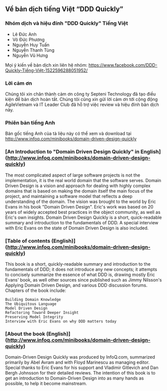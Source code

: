 ## Về bản dịch tiếng Việt “DDD Quickly”

### Nhóm dịch và hiệu đính "DDD Quickly" Tiếng Việt

- Lê Đức Anh
- Võ Đức Phương
- Nguyễn Huy Tuấn
- Nguyễn Thanh Tùng
- Nguyễn Vũ Hưng

Mọi ý kiến về bản dịch xin liên hệ nhóm: https://www.facebook.com/DDD-Quickly-Tiếng-Việt-1522596288051952/

### Lời cảm ơn
Chúng tôi xin chân thành cảm ơn công ty Septeni Technology đã tạo điều kiện để bản dịch hoàn tất.
Chúng tôi cũng xin gửi lời cảm ơn tới cộng động AgileVietnam và IT Leader Club đã hỗ trợ việc review và hiệu đính bản dịch này.

### Phiên bản tiếng Anh
Bản gốc tiếng Anh của tà liệu này có thể xem và download tại http://www.infoq.com/minibooks/domain-driven-design-quickly

### [An Introduction to "Domain Driven Design Quickly" in English]  (http://www.infoq.com/minibooks/domain-driven-design-quickly)
The most complicated aspect of large software projects is not the implementation, it is the real world domain that the software serves. Domain Driven Design is a vision and approach for dealing with highly complex domains that is based on making the domain itself the main focus of the project, and maintaining a software model that reflects a deep understanding of the domain. The vision was brought to the world by Eric Evans in his book "Domain Driven Design". Eric's work was based on 20 years of widely accepted best practices in the object community, as well as Eric's own insights.  Domain Driven Design Quickly is a short, quick-readable summary and introduction to the fundamentals of DDD. A special interview with Eric Evans on the state of Domain Driven Design is also included.

### [Table of contents (English)] (http://www.infoq.com/minibooks/domain-driven-design-quickly)

This book is a short, quickly-readable summary and introduction to the fundamentals of DDD; it does not introduce any new concepts; it attempts to concisely summarize the essence of what DDD is, drawing mostly Eric Evans' book, as well other sources since published such as Jimmy Nilsson's Applying Domain Driven Design, and various DDD discussion forums.  Chapters of the book include:

    Building Domain Knowledge
    The Ubiquitous Language
    Model Driven Design
    Refactoring Toward Deeper Insight
    Preserving Model Integrity
    Interview with Eric Evans on why DDD matters today

### [About the book (English)]  (http://www.infoq.com/minibooks/domain-driven-design-quickly)

Domain-Driven Design Quickly was produced by InfoQ.com, summarized primarily by Abel Avram and with Floyd Marinescu as managing editor. Special thanks to Eric Evans for his support and Vladimir Gitlevich and Dan Bergh Johnsson for their detailed reviews. The intention of this book is to get an introduction to Domain-Driven Design into as many hands as possible, to help it become mainstream.
 
